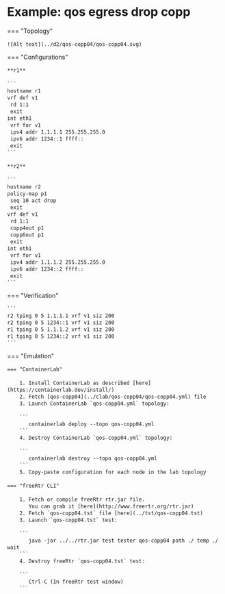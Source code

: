 # Example: qos egress drop copp

=== "Topology"

    ![Alt text](../d2/qos-copp04/qos-copp04.svg)

=== "Configurations"

    **r1**

    ```
    hostname r1
    vrf def v1
     rd 1:1
     exit
    int eth1
     vrf for v1
     ipv4 addr 1.1.1.1 255.255.255.0
     ipv6 addr 1234::1 ffff::
     exit
    ```

    **r2**

    ```
    hostname r2
    policy-map p1
     seq 10 act drop
     exit
    vrf def v1
     rd 1:1
     copp4out p1
     copp6out p1
     exit
    int eth1
     vrf for v1
     ipv4 addr 1.1.1.2 255.255.255.0
     ipv6 addr 1234::2 ffff::
     exit
    ```

=== "Verification"

    ```
    r2 tping 0 5 1.1.1.1 vrf v1 siz 200
    r2 tping 0 5 1234::1 vrf v1 siz 200
    r1 tping 0 5 1.1.1.2 vrf v1 siz 200
    r1 tping 0 5 1234::2 vrf v1 siz 200
    ```

=== "Emulation"

    === "ContainerLab"

        1. Install ContainerLab as described [here](https://containerlab.dev/install/)  
        2. Fetch [qos-copp04](../clab/qos-copp04/qos-copp04.yml) file  
        3. Launch ContainerLab `qos-copp04.yml` topology:  

        ```
           containerlab deploy --topo qos-copp04.yml  
        ```
        4. Destroy ContainerLab `qos-copp04.yml` topology:  

        ```
           containerlab destroy --topo qos-copp04.yml  
        ```
        5. Copy-paste configuration for each node in the lab topology

    === "freeRtr CLI"

        1. Fetch or compile freeRtr rtr.jar file.  
           You can grab it [here](http://www.freertr.org/rtr.jar)  
        2. Fetch `qos-copp04.tst` file [here](../tst/qos-copp04.tst)  
        3. Launch `qos-copp04.tst` test:  

        ```
           java -jar ../../rtr.jar test tester qos-copp04 path ./ temp ./ wait
        ```
        4. Destroy freeRtr `qos-copp04.tst` test:  

        ```
           Ctrl-C (In freeRtr test window)
        ```

